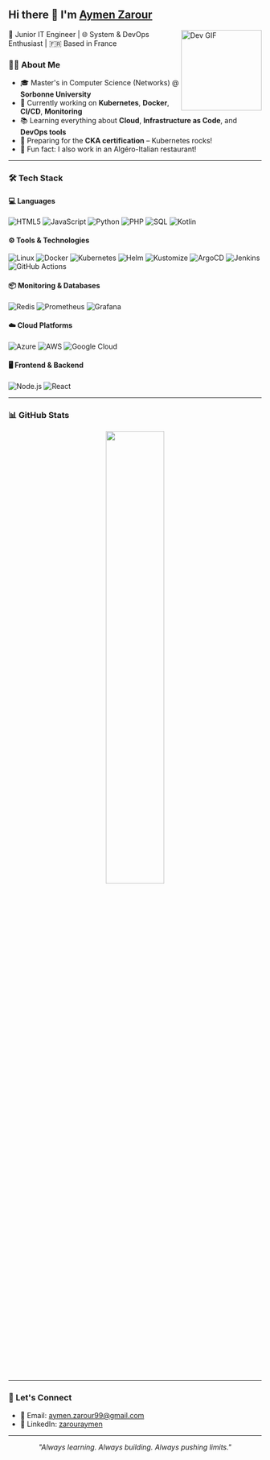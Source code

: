 ## Hi there 👋 I'm <a href="https://github.com/aymenzarour">Aymen Zarour</a>

<img align="right" src="https://media.giphy.com/media/Ah3zHH7hvsSB2/giphy.gif" width="160" alt="Dev GIF">
<p align="left">
  🚀 Junior IT Engineer | 🌐 System & DevOps Enthusiast | 🇫🇷 Based in France
</p>

### 🧑‍💻 About Me

- 🎓 Master's in Computer Science (Networks) @ **Sorbonne University**
- 🐳 Currently working on **Kubernetes**, **Docker**, **CI/CD**, **Monitoring**
- 📚 Learning everything about **Cloud**, **Infrastructure as Code**, and **DevOps tools**
- 🧪 Preparing for the **CKA certification** – Kubernetes rocks!
- 🍝 Fun fact: I also work in an Algéro-Italian restaurant!

---

### 🛠️ Tech Stack

#### 💻 Languages  
![HTML5](https://img.shields.io/badge/-HTML5-E34F26?style=flat&logo=html5&logoColor=white)
![JavaScript](https://img.shields.io/badge/-JavaScript-F7DF1E?style=flat&logo=javascript&logoColor=black)
![Python](https://img.shields.io/badge/-Python-3776AB?style=flat&logo=python&logoColor=white)
![PHP](https://img.shields.io/badge/-PHP-777BB4?style=flat&logo=php&logoColor=white)
![SQL](https://img.shields.io/badge/-PostgreSQL-4169E1?style=flat&logo=postgresql&logoColor=white)
![Kotlin](https://img.shields.io/badge/-Kotlin-0095D5?style=flat&logo=kotlin&logoColor=white)

#### ⚙️ Tools & Technologies  
![Linux](https://img.shields.io/badge/-Linux-FCC624?style=flat&logo=linux&logoColor=black)
![Docker](https://img.shields.io/badge/-Docker-2496ED?style=flat&logo=docker&logoColor=white)
![Kubernetes](https://img.shields.io/badge/-Kubernetes-326CE5?style=flat&logo=kubernetes&logoColor=white)
![Helm](https://img.shields.io/badge/-Helm-0F1689?style=flat&logo=helm&logoColor=white)
![Kustomize](https://img.shields.io/badge/-Kustomize-326CE5?style=flat&logo=kubernetes&logoColor=white)
![ArgoCD](https://img.shields.io/badge/-ArgoCD-EF7B4D?style=flat&logo=argo&logoColor=white)
![Jenkins](https://img.shields.io/badge/-Jenkins-D24939?style=flat&logo=jenkins&logoColor=white)
![GitHub Actions](https://img.shields.io/badge/-GitHub_Actions-2088FF?style=flat&logo=githubactions&logoColor=white)

#### 📦 Monitoring & Databases  
![Redis](https://img.shields.io/badge/-Redis-DC382D?style=flat&logo=redis&logoColor=white)
![Prometheus](https://img.shields.io/badge/-Prometheus-E6522C?style=flat&logo=prometheus&logoColor=white)
![Grafana](https://img.shields.io/badge/-Grafana-F46800?style=flat&logo=grafana&logoColor=white)

#### ☁️ Cloud Platforms  
![Azure](https://img.shields.io/badge/-Microsoft_Azure-0078D4?style=flat&logo=microsoft-azure&logoColor=white)
![AWS](https://img.shields.io/badge/-AWS-232F3E?style=flat&logo=amazonaws&logoColor=white)
![Google Cloud](https://img.shields.io/badge/-Google_Cloud-4285F4?style=flat&logo=google-cloud&logoColor=white)

#### 🖥️ Frontend & Backend  
![Node.js](https://img.shields.io/badge/-Node.js-339933?style=flat&logo=node.js&logoColor=white)
![React](https://img.shields.io/badge/-React-61DAFB?style=flat&logo=react&logoColor=black)

---

### 📊 GitHub Stats

<p align="center">
  <img src="https://github-readme-stats.vercel.app/api?username=aymenzarour&show_icons=true&theme=radical" width="48%" />
</p>

---

### 🤝 Let's Connect

- 📧 Email: [aymen.zarour99@gmail.com](mailto:aymen.zarour99@gmail.com)  
- 💼 LinkedIn: [zarouraymen](https://www.linkedin.com/in/aymen-zarour/)  

---

<p align="center"><i>"Always learning. Always building. Always pushing limits."</i></p>

